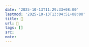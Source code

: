```yaml
---
date: '2025-10-13T11:29:33+08:00'
lastmod: '2025-10-13T13:04:51+08:00'
title: 󰢃
url: 󰢃
tags: []
src:
note:
---
```

